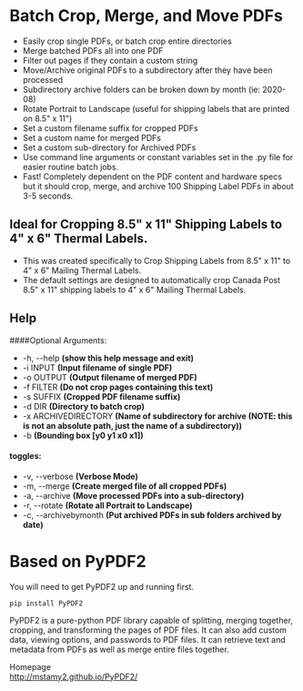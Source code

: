 # Batch Crop, Merge, and Move PDFs

- Easily crop single PDFs, or batch crop entire directories
- Merge batched PDFs all into one PDF
- Filter out pages if they contain a custom string
- Move/Archive original PDFs to a subdirectory after they have been processed
- Subdirectory archive folders can be broken down by month (ie: 2020-08)
- Rotate Portrait to Landscape (useful for shipping labels that are printed on 8.5" x 11")
- Set a custom filename suffix for cropped PDFs
- Set a custom name for merged PDFs
- Set a custom sub-directory for Archived PDFs
- Use command line arguments or constant variables set in the .py file for easier routine batch jobs.
- Fast! Completely dependent on the PDF content and hardware specs but it should crop, merge, and archive 100 Shipping Label PDFs in about 3-5 seconds.

## Ideal for Cropping 8.5" x 11" Shipping Labels to 4" x 6" Thermal Labels.

- This was created specifically to Crop Shipping Labels from 8.5" x 11" to 4" x 6" Mailing Thermal Labels.
- The default settings are designed to automatically crop Canada Post 8.5" x 11" shipping labels to 4" x 6" Mailing Thermal Labels.

## Help

####Optional Arguments:
- -h, --help **(show this help message and exit)**
- -i INPUT **(Input filename of single PDF)**
- -o OUTPUT **(Output filename of merged PDF)**
- -f FILTER **(Do not crop pages containing this text)**
- -s SUFFIX **(Cropped PDF filename suffix)**
- -d DIR **(Directory to batch crop)**
- -x ARCHIVEDIRECTORY **(Name of subdirectory for archive (NOTE: this is not an absolute path, just the name of a subdirectory))**
- -b **(Bounding box [y0 y1 x0 x1])**

#### toggles:                
- -v, --verbose         **(Verbose Mode)**
- -m, --merge           **(Create merged file of all cropped PDFs)**
- -a, --archive         **(Move processed PDFs into a sub-directory)**
- -r, --rotate          **(Rotate all Portrait to Landscape)**
- -c, --archivebymonth  **(Put archived PDFs in sub folders archived by date)**                

# Based on PyPDF2

You will need to get PyPDF2 up and running first.

`pip install PyPDF2`

PyPDF2 is a pure-python PDF library capable of splitting, merging together, cropping, and transforming the pages of PDF files. It can also add custom data, viewing options, and passwords to PDF files. It can retrieve text and metadata from PDFs as well as merge entire files together.

Homepage  
http://mstamy2.github.io/PyPDF2/